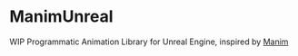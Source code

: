 # ManimUnreal
WIP Programmatic Animation Library for Unreal Engine, inspired by [Manim](https://github.com/3b1b/manim)
